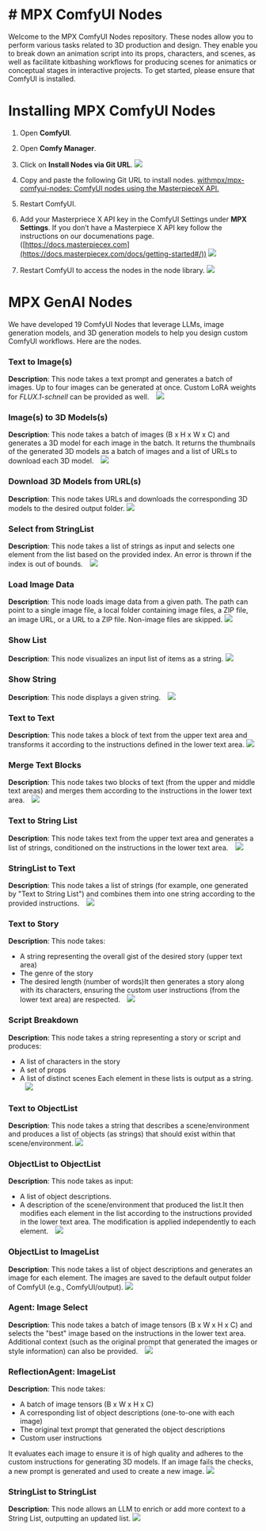 # # MPX ComfyUI Nodes

Welcome to the MPX ComfyUI Nodes repository. These nodes allow you to perform various tasks related to 3D production and design. They enable you to break down an animation script into its props, characters, and scenes, as well as facilitate kitbashing workflows for producing scenes for animatics or conceptual stages in interactive projects. To get started, please ensure that ComfyUI is installed.
# Installing MPX ComfyUI Nodes

1. Open **ComfyUI**.
2. Open **Comfy Manager**.
3. Click on **Install Nodes via Git URL**.
   ![](README/InstallviaGit.png)

4. Copy and paste the following Git URL to install nodes.
   [withmpx/mpx-comfyui-nodes: ComfyUI nodes using the MasterpieceX API.](https://github.com/withmpx/mpx-comfyui-nodes)
5. Restart ComfyUI.
6. Add your Masterpriece X API key in the ComfyUI Settings under **MPX Settings**. If you don’t have a Masterpiece X API key follow the instructions on our documenations page. ([https://docs.masterpiecex.com](https://docs.masterpiecex.com/docs/getting-started#/))
   ![](README/ApiKey.png)
7. Restart ComfyUI to access the nodes in the node library.
   ![](README/nodes.png)

# MPX GenAI Nodes
We have developed 19 ComfyUI Nodes that leverage LLMs, image generation models, and 3D generation models to help you design custom ComfyUI workflows.  Here are the nodes. 

### Text to Image(s)
**Description**: This node takes a text prompt and generates a batch of images. Up to four images can be generated at once. Custom LoRA weights for *FLUX.1-schnell* can be provided as well.
⠀![](README/text-to-image.png)

### Image(s) to 3D Models(s)
**Description**: This node takes a batch of images (B x H x W x C) and generates a 3D model for each image in the batch. It returns the thumbnails of the generated 3D models as a batch of images and a list of URLs to download each 3D model.
⠀![](README/ImageTo3DModel.png)

### Download 3D Models from URL(s)
**Description**: This node takes URLs and downloads the corresponding 3D models to the desired output folder.
![](README/download-3D-models.png)

### Select from StringList

**Description**: This node takes a list of strings as input and selects one element from the list based on the provided index. An error is thrown if the index is out of bounds.
⠀![](README/ObjectList-to-ObjectList.png)

### Load Image Data

**Description**: This node loads image data from a given path. The path can point to a single image file, a local folder containing image files, a ZIP file, an image URL, or a URL to a ZIP file. Non-image files are skipped.
![](README/loadDataImage.png)

### Show List
**Description**: This node visualizes an input list of items as a string.
![](README/text-to-StringList2.png)

### Show String
**Description**: This node displays a given string.⠀
![](README/text-to-text.png)

### Text to Text
**Description**: This node takes a block of text from the upper text area and transforms it according to the instructions defined in the lower text area.
![](README/text-to-text%202.png)


### Merge Text Blocks
**Description**: This node takes two blocks of text (from the upper and middle text areas) and merges them according to the instructions in the lower text area.
⠀![](README/MergeTextBlocks.png)

### Text to String List
**Description**: This node takes text from the upper text area and generates a list of strings, conditioned on the instructions in the lower text area.
⠀![](README/text-to-StringList2%202.png)
### StringList to Text

**Description**: This node takes a list of strings (for example, one generated by "Text to String List") and combines them into one string according to the provided instructions.
⠀![](README/StringList-to-Text.png)

### Text to Story
**Description**: This node takes:
* A string representing the overall gist of the desired story (upper text area)
* The genre of the story
* The desired length (number of words)It then generates a story along with its characters, ensuring the custom user instructions (from the lower text area) are respected.
⠀![](README/text-to-story2.png)

### Script Breakdown
**Description**: This node takes a string representing a story or script and produces:
* A list of characters in the story
* A set of props
* A list of distinct scenes
Each element in these lists is output as a string.
⠀![](README/Script_Breakdown2.png)

### Text to ObjectList
**Description**: This node takes a string that describes a scene/environment and produces a list of objects (as strings) that should exist within that scene/environment.
![](README/ReflectionAgent.png)


### ObjectList to ObjectList
**Description**: This node takes as input:
* A list of object descriptions.
* A description of the scene/environment that produced the list.It then modifies each element in the list according to the instructions provided in the lower text area. The modification is applied independently to each element.
⠀![](README/ObjectList-to-ObjectList%202.png)

### ObjectList to ImageList
**Description**: This node takes a list of object descriptions and generates an image for each element. The images are saved to the default output folder of ComfyUI (e.g., ComfyUI/output).
![](README/ObjectList-to-ImageList.png)


### Agent: Image Select
**Description**: This node takes a batch of image tensors (B x W x H x C) and selects the "best" image based on the instructions in the lower text area. Additional context (such as the original prompt that generated the images or style information) can also be provided.
⠀![](README/Agent-Select.png)
### ReflectionAgent: ImageList
**Description**: This node takes:
* A batch of image tensors (B x W x H x C)
* A corresponding list of object descriptions (one-to-one with each image)
* The original text prompt that generated the object descriptions
* Custom user instructions

It evaluates each image to ensure it is of high quality and adheres to the custom instructions for generating 3D models. If an image fails the checks, a new prompt is generated and used to create a new image.
![](README/ReflectionAgent%202.png)

### StringList to StringList
**Description**: This node allows an LLM to enrich or add more context to a String List, outputting an updated list.
![](README/StringList-to-StringList.png)


